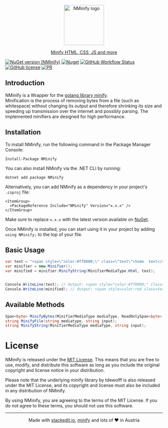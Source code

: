 <p align="center">
  <a href="https://github.com/JKamsker/NMinify">
    <picture>
      <source media="(prefers-color-scheme: dark)" srcset="https://user-images.githubusercontent.com/11245306/213277904-0129ae88-f655-4e03-a723-e5bac4b864e1.png">
      <img src="https://user-images.githubusercontent.com/11245306/213277904-0129ae88-f655-4e03-a723-e5bac4b864e1.png" height="128" alt="NMinify logo">
    </picture>
    <p align="center">Minify HTML, CSS, JS and more</p>
  </a>
</p>

[![NuGet version (NMinify)](https://img.shields.io/nuget/v/NMinify.svg?style=flat-square)](https://www.nuget.org/packages/NMinify)
[![Nuget](https://img.shields.io/nuget/dt/NMinify)](https://www.nuget.org/packages/NMinify)
[![GitHub Workflow Status](https://img.shields.io/github/actions/workflow/status/JKamsker/NMinify/build-dependency.yaml?branch=master)](https://github.com/JKamsker/NMinify/actions)
[![GitHub license](https://img.shields.io/github/license/JKamsker/NMinify)](https://github.com/JKamsker/NMinify/blob/master/LICENSE.txt)
[![PR](https://img.shields.io/badge/PR-Welcome-blue)](https://github.com/JKamsker/NMinify/pulls)

## Introduction
NMinify is a Wrapper for the [golang library minify](https://github.com/tdewolff/minify). <br/>
Minification is the process of removing bytes from a file (such as whitespace) without changing its output and therefore shrinking its size and speeding up transmission over the internet and possibly parsing. The implemented minifiers are designed for high performance.

## Installation

To install NMinify, run the following command in the Package Manager Console:

```
Install-Package NMinify
```

You can also install NMinify via the .NET CLI by running:
```
dotnet add package NMinify
```

Alternatively, you can add NMinify as a dependency in your project's `.csproj` file:

```xaml
<ItemGroup>
  <PackageReference Include="NMinify" Version="x.x.x" />
</ItemGroup>
``` 

Make sure to replace `x.x.x` with the latest version available on [NuGet](https://www.nuget.org/packages/NMinify/).

Once NMinify is installed, you can start using it in your project by adding `using NMinify;` to the top of your file.

## Basic Usage

```csharp
var text = "<span style=\"color:#ff0000;\" class=\"text\">Some  text</span>";
var minifier = new Minifier();
var minified = minifier.MinifyString(MinifierMediaType.Html, text);


Console.WriteLine(text); // Output: <span style="color:#ff0000;" class="text">Some  text</span>
Console.WriteLine(minified); // Output: <span style=color:red class=text>Some text</span>
```

## Available Methods
```csharp
Span<byte> MinifyBytes(MinifierMediaType mediaType, ReadOnlySpan<byte> input, Span<byte> output);
string MinifyFile(string mediatype, string input);
string MinifyString(MinifierMediaType mediaType, string input);
```

# License

NMinify is released under the [MIT License](https://opensource.org/licenses/MIT). This means that you are free to use, modify, and distribute this software as long as you include the original copyright and license notice in your distribution.

Please note that the underlying minify library by tdewolff is also released under the MIT License, and its copyright and license must also be included in any distribution of NMinify.

By using NMinify, you are agreeing to the terms of the MIT License. If you do not agree to these terms, you should not use this software.

----------

<p align="center">Made with <a href="https://stackedit.io/">stackedit.io</a>, <a href="https://github.com/tdewolff/minify">minify</a> and lots of ❤️ in Austria</p>
